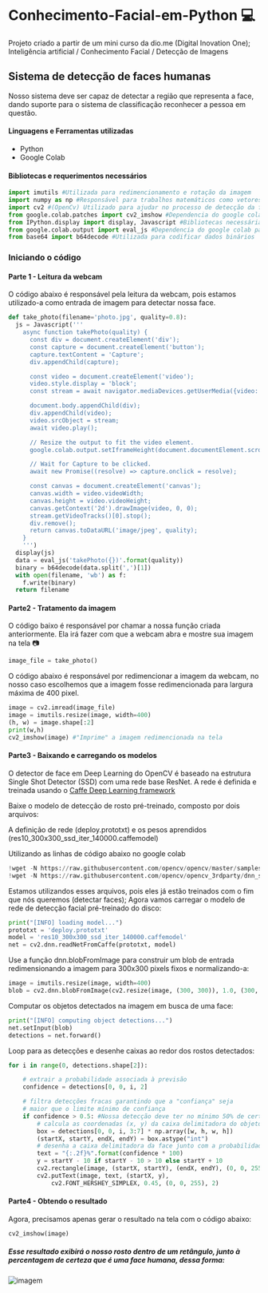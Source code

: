 # Conhecimento-Facial-em-Python 💻
Projeto criado a partir de um mini curso da dio.me (Digital Inovation One); Inteligência artificial / Conhecimento Facial / Detecção de Imagens

## Sistema de detecção de faces humanas
Nosso sistema deve ser capaz de detectar a região que representa a face, dando suporte para o sistema de classificação reconhecer a pessoa em questão.

#### Linguagens e Ferramentas utilizadas
 - Python
 - Google Colab
 
#### Bibliotecas e requerimentos necessários
```python
import imutils #Utilizada para redimencionamento e rotação da imagem
import numpy as np #Responsável para trabalhos matemáticos como vetores e matrizes das imagens
import cv2 #(OpenCv) Utilizado para ajudar no processo de detecção da face
from google.colab.patches import cv2_imshow #Dependencia do google colab para trabalhar com imagens
from IPython.display import display, Javascript #Bibliotecas necessárias para trabalhar com a leitura da webcam
from google.colab.output import eval_js #Dependencia do google colab para trabalhar com leitura da webcam
from base64 import b64decode #Utilizada para codificar dados binários
```
### Iniciando o código
#### Parte 1 - Leitura da webcam
O código abaixo é responsável pela leitura da webcam, pois estamos utilizado-a como entrada de imagem para detectar nossa face.

```python
def take_photo(filename='photo.jpg', quality=0.8):
  js = Javascript('''
    async function takePhoto(quality) {
      const div = document.createElement('div');
      const capture = document.createElement('button');
      capture.textContent = 'Capture';
      div.appendChild(capture);

      const video = document.createElement('video');
      video.style.display = 'block';
      const stream = await navigator.mediaDevices.getUserMedia({video: true});

      document.body.appendChild(div);
      div.appendChild(video);
      video.srcObject = stream;
      await video.play();

      // Resize the output to fit the video element.
      google.colab.output.setIframeHeight(document.documentElement.scrollHeight, true);

      // Wait for Capture to be clicked.
      await new Promise((resolve) => capture.onclick = resolve);

      const canvas = document.createElement('canvas');
      canvas.width = video.videoWidth;
      canvas.height = video.videoHeight;
      canvas.getContext('2d').drawImage(video, 0, 0);
      stream.getVideoTracks()[0].stop();
      div.remove();
      return canvas.toDataURL('image/jpeg', quality);
    }
    ''')
  display(js)
  data = eval_js('takePhoto({})'.format(quality))
  binary = b64decode(data.split(',')[1])
  with open(filename, 'wb') as f:
    f.write(binary)
  return filename
```
#### Parte2 - Tratamento da imagem
O código baixo é responsável por chamar a nossa função criada anteriormente. Ela irá fazer com que a webcam abra e mostre sua imagem na tela 📷

```python
image_file = take_photo()
```
O código abaixo é responsável por redimencionar a imagem da webcam, no nosso caso escolhemos que a imagem fosse redimencionada para largura máxima de 400 pixel.

```python
image = cv2.imread(image_file)
image = imutils.resize(image, width=400)
(h, w) = image.shape[:2]
print(w,h)
cv2_imshow(image) #"Imprime" a imagem redimencionada na tela
```
#### Parte3 - Baixando e carregando os modelos
O detector de face em Deep Learning do OpenCV é baseado na estrutura Single Shot Detector (SSD) com uma rede base ResNet. A rede é definida e treinada usando o [Caffe Deep Learning framework](https://caffe.berkeleyvision.org/)

Baixe o modelo de detecção de rosto pré-treinado, composto por dois arquivos:

A definição de rede (deploy.prototxt) e os pesos aprendidos (res10_300x300_ssd_iter_140000.caffemodel)

Utilizando as linhas de código abaixo no google colab

```python
!wget -N https://raw.githubusercontent.com/opencv/opencv/master/samples/dnn/face_detector/deploy.prototxt
!wget -N https://raw.githubusercontent.com/opencv/opencv_3rdparty/dnn_samples_face_detector_20170830/res10_300x300_ssd_iter_140000.caffemodel
```

Estamos utilizandos esses arquivos, pois eles já estão treinados com o fim que nós queremos (detectar faces);
Agora vamos carregar o modelo de rede de detecção facial pré-treinado do disco:

```python
print("[INFO] loading model...")
prototxt = 'deploy.prototxt'
model = 'res10_300x300_ssd_iter_140000.caffemodel'
net = cv2.dnn.readNetFromCaffe(prototxt, model)
```
Use a função dnn.blobFromImage para construir um blob de entrada redimensionando a imagem para 300x300 pixels fixos e normalizando-a:

```python
image = imutils.resize(image, width=400)
blob = cv2.dnn.blobFromImage(cv2.resize(image, (300, 300)), 1.0, (300, 300), (104.0, 177.0, 123.0))
```
Computar os objetos detectados na imagem em busca de uma face:

```python
print("[INFO] computing object detections...")
net.setInput(blob)
detections = net.forward()
```
Loop para as detecções e desenhe caixas ao redor dos rostos detectados:

```python
for i in range(0, detections.shape[2]):

	# extrair a probabilidade associada à previsão
	confidence = detections[0, 0, i, 2]

	# filtra detecções fracas garantindo que a "confiança" seja
	# maior que o limite mínimo de confiança
	if confidence > 0.5: #Nossa detecção deve ter no mínimo 50% de certeza
		# calcula as coordenadas (x, y) da caixa delimitadora do objeto
		box = detections[0, 0, i, 3:7] * np.array([w, h, w, h])
		(startX, startY, endX, endY) = box.astype("int")
		# desenha a caixa delimitadora da face junto com a probabilidade associada
		text = "{:.2f}%".format(confidence * 100)
		y = startY - 10 if startY - 10 > 10 else startY + 10
		cv2.rectangle(image, (startX, startY), (endX, endY), (0, 0, 255), 2)
		cv2.putText(image, text, (startX, y),
			cv2.FONT_HERSHEY_SIMPLEX, 0.45, (0, 0, 255), 2)
```

#### Parte4 - Obtendo o resultado
Agora, precisamos apenas gerar o resultado na tela com o código abaixo:

```python
cv2_imshow(image)
```
##### Esse resultado exibirá o nosso rosto dentro de um retângulo, junto à percentagem de certeza que é uma face humana, dessa forma:

![imagem](https://i.ibb.co/2MxRj3T/download1.png)
